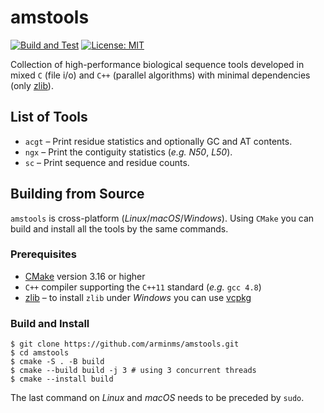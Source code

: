 # amstools
[![Build and Test](https://github.com/arminms/amstools/actions/workflows/build-n-test.yml/badge.svg)](https://github.com/arminms/amstools/actions/workflows/build-n-test.yml)
[![License: MIT](https://img.shields.io/badge/License-MIT-yellow.svg)](https://opensource.org/licenses/MIT)

Collection of high-performance biological sequence tools developed in mixed
`C` (file i/o) and `C++` (parallel algorithms) with minimal dependencies (only
[zlib](http://www.zlib.net/)).

## List of Tools
* `acgt` – Print residue statistics and optionally GC and AT contents.
* `ngx`  – Print the contiguity statistics (_e.g._ _N50_, _L50_).
* `sc`   – Print sequence and residue counts.

## Building from Source
`amstools` is cross-platform (_Linux_/_macOS_/_Windows_). Using `CMake`
 you can build and install all the tools by the same commands.

### Prerequisites
* [CMake](https://cmake.org/) version 3.16 or higher
* `C++` compiler supporting the `C++11` standard (_e.g._ `gcc 4.8`)
* [zlib](http://www.zlib.net/) – to install `zlib` under _Windows_ you can
use [vcpkg](https://vcpkg.io/)

### Build and Install
```
$ git clone https://github.com/arminms/amstools.git
$ cd amstools
$ cmake -S . -B build
$ cmake --build build -j 3 # using 3 concurrent threads
$ cmake --install build
```
The last command on _Linux_ and _macOS_ needs to be preceded by `sudo`.